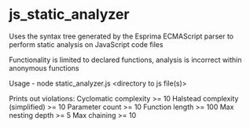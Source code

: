 # js_static_analyzer

Uses the syntax tree generated by the Esprima ECMAScript parser to perform static analysis on JavaScript code files

Functionality is limited to declared functions, analysis is incorrect within anonymous functions

Usage - node static_analyzer.js <directory to js file(s)>

Prints out violations:
    Cyclomatic complexity >= 10
    Halstead complexity (simplified) >= 10
    Parameter count >= 10
    Function length >= 100
    Max nesting depth >= 5
    Max chaining >= 10
